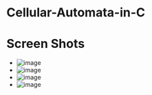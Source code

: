 # Cellular-Automata-in-C

# Screen Shots

- ![image](https://user-images.githubusercontent.com/33639948/68188210-b4458b80-ffb9-11e9-86f4-9e74f8c9ed2b.png)
- ![image](https://user-images.githubusercontent.com/33639948/68192499-74cf6d00-ffc2-11e9-9c46-068cd782782b.png)
- ![image](https://user-images.githubusercontent.com/33639948/68192504-76009a00-ffc2-11e9-8924-c08034f76586.png)
- ![image](https://user-images.githubusercontent.com/33639948/68280361-719db500-0086-11ea-9486-fd5b04d0fb96.png)
